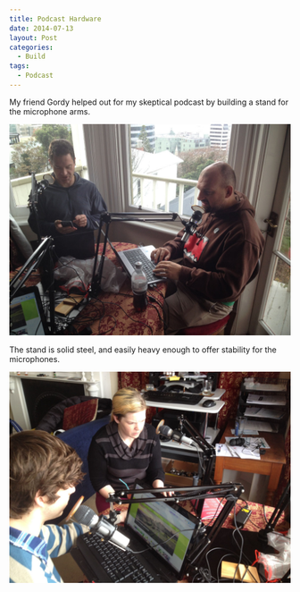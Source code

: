 ```yaml
---
title: Podcast Hardware
date: 2014-07-13
layout: Post
categories:
  - Build
tags:
  - Podcast
---
```


My friend Gordy helped out for my skeptical podcast by building a stand for the microphone arms.

<!-- more -->

![Me and Simon](./IMG_6113.jpg)

The stand is solid steel, and easily heavy enough to offer stability for the microphones.

![Dell and Tim](./IMG_6114.jpg)
